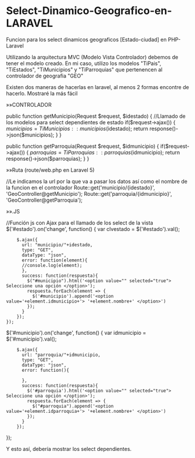 # Select-Dinamico-Geografico-en-LARAVEL
Funcion para los select dinamicos geograficos [Estado-ciudad] en PHP-Laravel


Utilizando la arquitectura MVC (Modelo Vista Controlador) debemos de tener el modelo creado.
En mi caso, utilizo los modelos "TiPais", "TiEstados", "TiMunicipios" y "TiParroquias" que pertenencen al controlador de geografia "GEO"

Existen dos maneras de hacerlas en laravel, al menos 2 formas encontre de hacerlo. Mostraré la más fácil


»»CONTROLADOR

  public function getMunicipio(Request $request, $idestado) 
  {
  //Llamado de los modelos para select dependientes de estado
      if($request->ajax()) {
          $municipios = TiMunicipios::municipios($idestado);
             return response()->json($municipios);
      } 
  }
  
  public function getParroquia(Request $request, $idmunicipio)
  {
      if($request->ajax()) {
          $parroquias = TiParroquias::parroquias($idmunicipio);
          return response()->json($parroquias);
      }
  }
  
    
 »»Ruta (route/web.php en Laravel 5)
 
  //Le indicamos la url por la que va a pasar los datos así como el nombre de la funcion en el controlador
  Route::get('municipio/{idestado}', 'GeoController@getMunicipio');
  Route::get('parroquia/{idmunicipio}', 'GeoController@getParroquia');
 
 
 »».JS
 
 //Función js con Ajax para el llamado de los select de la vista
  $('#estado').on('change', function() {
        var clvestado = $('#estado').val();

        $.ajax({
          url: "municipio/"+idestado,
          type: "GET",
          dataType: "json",
          error: function(element){
          //console.log(element);
          }, 
          success: function(respuesta){
            $("#municipio").html('<option value="" selected="true"> Seleccione una opción </option>');
            respuesta.forEach(element => {
              $('#municipio').append('<option value='+element.idmunicipio+'> '+element.nombre+' </option>')
            });
          }
        });
    });

  $('#municipio').on('change', function() {
        var idmunicipio = $('#municipio').val();

        $.ajax({
          url: "parroquia/"+idmunicipio,
          type: "GET",
          dataType: "json",
          error: function(){

          }, 
          success: function(respuesta){
            $('#parroquia').html('<option value="" selected="true"> Seleccione una opción </option>');
            respuesta.forEach(element => {
              $("#parroquia").append('<option value='+element.idparroquia+'> '+element.nombre+' </option>')
            });
          }
        });
  });
 
 
 Y esto así, debería mostrar los select dependientes.
 
